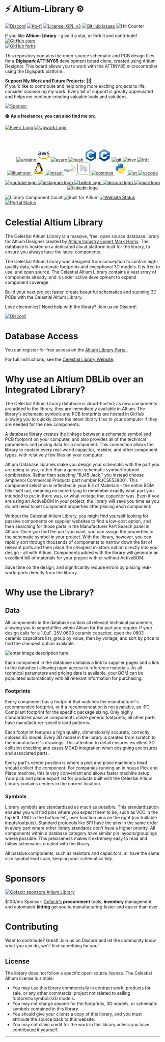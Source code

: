 # ⚡ Altium-Library ⚙️
[![Discord](https://img.shields.io/discord/1349656889981407283?style=social&logo=discord&label=COMMUNITY)](https://discord.gg/aqafn5wj)
[![Ko-fi](https://img.shields.io/badge/Support%20on%20Ko--fi-F16061?style=flat&logo=kofi&logoColor=white&labelColor=%23FF5E5B)](https://buymeacoffee.com/yasirshahzad)
[![License: GPL v3](https://img.shields.io/badge/License-GPLv3-blue.svg)](https://www.gnu.org/licenses/gpl-3.0)
[![GitHub issues](https://img.shields.io/github/issues/yasir-shahzad/Altium-Library.svg)](https://github.com/yasir-shahzad/Altium-Library/issues) 
![Hit Counter](https://visitor-badge.laobi.icu/badge?page_id=yasir-shahzad_Altium-Library)

If you like **Altium-Library** - give it a star, or fork it and contribute!  
[![GitHub stars](https://img.shields.io/github/stars/yasir-shahzad/Altium-Library.svg?style=social&label=Star)](https://github.com/yasir-shahzad/Altium-Library/stargazers)  
[![GitHub forks](https://img.shields.io/github/forks/yasir-shahzad/Altium-Library.svg?style=social&label=Fork)](https://github.com/yasir-shahzad/Altium-Library/network)

This repository contains the open-source schematic and PCB design files for a **Digispark ATTINY85** development board clone, created using Altium Designer. This board allows you to work with the ATTINY85 microcontroller using the Digispark platform..

**Support My Work and Future Projects**:  🚀✨  
If you'd like to contribute and help bring more exciting projects to life, consider sponsoring my work. Every bit of support is greatly appreciated and helps me continue creating valuable tools and solutions.

<p align='left'>
  <a href="https://github.com/sponsors/yasir-shahzad">
    <img src="https://github.com/yasir-shahzad/yasir-shahzad/blob/resources/media/sponsor.gif" alt="Sponsor" />
  </a>
</p>


🟠 **As a freelancer, you can also find me on**:.

[![Fiverr Logo](https://img.shields.io/static/v1?message=Fiverr&logo=fiverr&label=&color=1DBF73&logoColor=white&labelColor=&style=for-the-badge)](https://www.fiverr.com/yasirshahzad786) 
[![Upwork Logo](https://img.shields.io/static/v1?message=Upwork&logo=upwork&label=&color=6FDA44&logoColor=white&labelColor=&style=for-the-badge)](https://www.upwork.com/freelancers/~01bf038fa9b5bfbbc2)

 <br>
 <br>
 
<p align="center">
  <a href="https://www.arduino.cc/" target="_blank" rel="noreferrer">
    <img src="https://cdn.worldvectorlogo.com/logos/arduino-1.svg" alt="arduino" width="40" height="40"/>
  </a>
  <a href="https://aws.amazon.com" target="_blank" rel="noreferrer">
    <img src="https://raw.githubusercontent.com/devicons/devicon/master/icons/amazonwebservices/amazonwebservices-original-wordmark.svg" alt="aws" width="40" height="40"/>
  </a>
  <a href="https://azure.microsoft.com/en-in/" target="_blank" rel="noreferrer">
    <img src="https://www.vectorlogo.zone/logos/microsoft_azure/microsoft_azure-icon.svg" alt="azure" width="40" height="40"/>
  </a>
  <a href="https://www.gnu.org/software/bash/" target="_blank" rel="noreferrer">
    <img src="https://www.vectorlogo.zone/logos/gnu_bash/gnu_bash-icon.svg" alt="bash" width="40" height="40"/>
  </a>
  <a href="https://www.cprogramming.com/" target="_blank" rel="noreferrer">
    <img src="https://raw.githubusercontent.com/devicons/devicon/master/icons/c/c-original.svg" alt="c" width="40" height="40"/>
  </a>
  <a href="https://www.w3schools.com/cpp/" target="_blank" rel="noreferrer">
    <img src="https://raw.githubusercontent.com/devicons/devicon/master/icons/cplusplus/cplusplus-original.svg" alt="cplusplus" width="40" height="40"/>
  </a>
  <a href="https://git-scm.com/" target="_blank" rel="noreferrer">
    <img src="https://www.vectorlogo.zone/logos/git-scm/git-scm-icon.svg" alt="git" width="40" height="40"/>
  </a>
  <a href="https://hive.apache.org/" target="_blank" rel="noreferrer">
    <img src="https://www.vectorlogo.zone/logos/apache_hive/apache_hive-icon.svg" alt="hive" width="40" height="40"/>
  </a>
  <a href="https://ifttt.com/" target="_blank" rel="noreferrer">
    <img src="https://www.vectorlogo.zone/logos/ifttt/ifttt-ar21.svg" alt="ifttt" width="40" height="40"/>
  </a>
  <a href="https://www.adobe.com/in/products/illustrator.html" target="_blank" rel="noreferrer">
    <img src="https://www.vectorlogo.zone/logos/adobe_illustrator/adobe_illustrator-icon.svg" alt="illustrator" width="40" height="40"/>
  </a>
  <a href="https://www.linux.org/" target="_blank" rel="noreferrer">
    <img src="https://raw.githubusercontent.com/devicons/devicon/master/icons/linux/linux-original.svg" alt="linux" width="40" height="40"/>
  </a>
  <a href="https://www.microsoft.com/en-us/sql-server" target="_blank" rel="noreferrer">
    <img src="https://www.svgrepo.com/show/303229/microsoft-sql-server-logo.svg" alt="mssql" width="40" height="40"/>
  </a>
  <a href="https://www.mysql.com/" target="_blank" rel="noreferrer">
    <img src="https://raw.githubusercontent.com/devicons/devicon/master/icons/mysql/mysql-original-wordmark.svg" alt="mysql" width="40" height="40"/>
  </a>
  <a href="https://www.photoshop.com/en" target="_blank" rel="noreferrer">
    <img src="https://raw.githubusercontent.com/devicons/devicon/master/icons/photoshop/photoshop-line.svg" alt="photoshop" width="40" height="40"/>
  </a>
  <a href="https://postman.com" target="_blank" rel="noreferrer">
    <img src="https://www.vectorlogo.zone/logos/getpostman/getpostman-icon.svg" alt="postman" width="40" height="40"/>
  </a>
  <a href="https://www.python.org" target="_blank" rel="noreferrer">
    <img src="https://raw.githubusercontent.com/devicons/devicon/master/icons/python/python-original.svg" alt="python" width="40" height="40"/>
  </a>
  <a href="https://www.qt.io/" target="_blank" rel="noreferrer">
    <img src="https://upload.wikimedia.org/wikipedia/commons/0/0b/Qt_logo_2016.svg" alt="qt" width="40" height="40"/>
  </a>
  <a href="https://code.visualstudio.com/" target="_blank" rel="noreferrer">
    <img src="https://cdn.jsdelivr.net/gh/devicons/devicon/icons/vscode/vscode-original.svg" alt="vscode" width="42" height="30"/>
  </a>
</p>


<div align="center">
<a href="https://www.youtube.com/@CircuitInnovate" target="_blank">
  <img src="https://img.shields.io/static/v1?message=Youtube&logo=youtube&label=&color=FF0000&logoColor=white&labelColor=&style=for-the-badge" height="35" alt="youtube logo" />
</a>
<a href="https://www.instagram.com/mastermind.pk/" target="_blank">
  <img src="https://img.shields.io/static/v1?message=Instagram&logo=instagram&label=&color=E4405F&logoColor=white&labelColor=&style=for-the-badge" height="35" alt="instagram logo"  />
</a>
<a href="https://x.com/themastermindpk" target="_blank">
  <img src="https://img.shields.io/static/v1?message=Twitch&logo=twitch&label=&color=9146FF&logoColor=white&labelColor=&style=for-the-badge" height="35" alt="twitch logo"  />
</a>
<a href="https://discord.com/users/maker_shih" target="_blank">
  <img src="https://img.shields.io/static/v1?message=Discord&logo=discord&label=&color=7289DA&logoColor=white&labelColor=&style=for-the-badge" height="35" alt="discord logo"  />
</a>
<a href="mailto:yasirshahzad918@gmail.com" target="_blank">
  <img src="https://img.shields.io/static/v1?message=Gmail&logo=gmail&label=&color=D14836&logoColor=white&labelColor=&style=for-the-badge" height="35" alt="gmail logo"  />
</a>
 <a href="https://www.linkedin.com/in/yasirshahzad18/" target="_blank">
   <img src="https://img.shields.io/static/v1?message=LinkedIn&logo=linkedin&label=&color=0077B5&logoColor=white&labelColor=&style=for-the-badge" height="35" alt="linkedin logo"  />
 </a>
</div>




![Library Component Count](https://img.shields.io/endpoint?style=for-the-badge&url=https%3A%2F%2Fportal.altiumlibrary.com%2Fapi%2Fdata%2FComponentCount%2FComponents) 
![Built for Altium](https://img.shields.io/badge/platform-altium-yellow?style=for-the-badge) 
[![Website Status](https://img.shields.io/website?style=for-the-badge&up_color=green&up_message=online&down_message=offline&url=https%3A%2F%2Faltiumlibrary.com)](https://altiumlibrary.com) 
[![Portal Status](https://img.shields.io/website?style=for-the-badge&up_color=green&up_message=online&down_message=offline&url=https%3A%2F%2Fportal.altiumlibrary.com)](https://portal.altiumlibrary.com)

# Celestial Altium Library
The Celestial Altium Library is a massive, free, open source database library for Altium Designer created by [Altium Industry Expert Mark Harris](https://resources.altium.com/authors/mark-harris). The database is hosted on a dedicated cloud platform built for the library, to ensure you always have the latest components.

The Celestial Altium Library was designed from conception to contain high-quality data, with accurate footprints and exceptional 3D models. It is free to use, and open source. The Celestial Altium Library contains a vast array of components already, and is under active development to expand component coverage.

Build your next project faster, create beautiful schematics and stunning 3D PCBs with the Celestial Altium Library.

Love electronics? Need help with the library? Join us on Discord!.

[![Discord](https://img.shields.io/discord/561626546083856405?logo=discord&style=for-the-badge)](https://discord.gg/aqafn5wj)

# Database Access
You can register for free access on the [Altium Library Portal](http://portal.altiumlibrary.com/Identity/Account/Login). 

For full instructions, see the [Celestial Library Website](https://altiumlibrary.com/GetStarted).


# Why use an Altium DBLib over an Integrated Library?


The Celestial Altium Library database is cloud-hosted; as new components are added to the library, they are immediately available in Altium. The library's schematic symbols and PCB footprints are hosted in GitHub allowing you to quickly clone the latest library files to your computer if they are needed for the new components.  
  
A database library creates the linkage between a schematic symbol and PCB footprint on your computer, and also provides all of the technical parameters and pricing data for a component. This connection allows the library to contain every real-world capacitor, resistor, and other component types, with relatively few files on your computer.  

Altium Database libraries make you design your schematic with the part you are going to use, rather than a generic schematic symbol/footprint combination. Rather than selecting "RJ45 Jack," you instead choose Amphenol Commercial Products part number RJCSE538001. This component selection is reflected in your Bill of Materials - the entire BOM fills itself out, meaning no more trying to remember exactly what part you intended to put in there was, or what voltage that capacitor was. Even if you are using an ActiveBOM in your project, the library will save you time as you do not need to set component properties after placing each component.  
  
Without the Celestial Altium Library, you might find yourself looking for passive components on supplier websites to find a low-cost option, and then searching for those parts in the Manufacturer Part Search panel in Altium. Once you find the part you want, you can assign the properties to the schematic symbol in your project. With the library, however, you can rapidly sort through thousands of components to narrow down the list of relevant parts and then place the cheapest in-stock option directly into your design - all with Altium. Components added with the library will generate an excellent bill of materials for your project with or without ActiveBOM.  
  
Save time on the design, and significantly reduce errors by placing real-world parts directly from the library..

# Why use the  Library?

## Data

All components in the database contain all relevant technical parameters, allowing you to search/filter within Altium for the part you require. If your design calls for a 1.0uF, 25V 0603 ceramic capacitor, open the 0603 ceramic capacitors list, group by value, then by voltage, and sort by price to find the cheapest option available.

![enter image description here](https://altiumlibrary.com/media/8de9f75f-1d8c-437a-89cf-350c035d0fc8/W83Rmw/Features/wnShbBZP42.gif)

Each component in the database contains a link to supplier pages and a link to the datasheet allowing rapid access to reference materials. As all technical parameters and pricing data is available, your BOM can be populated automatically with all relevant information for purchasing.

### Footprints
Every component has a footprint that matches the manufacturer's recommended footprint, or if a recommendation is not available, an IPC Compliant footprint for the specific package sizing. Only highly standardized passive components utilize generic footprints; all other parts have manufacturer-specific land patterns.

Each footprint features a high quality, dimensionally accurate, correctly colored 3D model. Every 3D model in the library is created from scratch to the manufacturer's drawings. This attention to detail ensures excellent 3D collision checking and eases MCAD integration when designing enclosures and associated parts.  
  
Every part's center position is where a pick and place machine's head should collect the component. For companies running an in house Pick and Place machine, this is very convenient and allows faster machine setup. Your pick and place export list for products built with the Celestial Altium Library contains centers in the correct location.

### Symbols 
Library symbols are standardized as much as possible. This standardization ensures you will find pins where you expect them to be, such as VCC in the top left, GND in the bottom left, user function pins on the right (controllable inputs/outputs). Standard protocols like SPI have the pins in the same order in every part where other library standards don't have a higher priority. All components within a database category have similar pin layouts/groupings where possible. This preciseness makes it extremely easy to read and follow schematics created with the library.  
  
All passive components, such as resistors and capacitors, all have the same size symbol lead span, keeping your schematics tidy.

# Sponsors
[![Cofactr sponsors Altium Library](https://github.com/issus/altium-library/blob/master/images/Cofactr_logo_clover_300px.png?raw=true)](https://www.cofactr.com/)

$100/mo Sponsor: [Cofactr’s](https://www.cofactr.com/) **procurement** tools, **inventory** management, and automated **kitting** get you to manufacturing faster and easier than ever.

# Contributing
Want to contribute? Great!
Join us on Discord and let the community know what you can do, we'll find something for you!

## License
The library does not follow a specific open-source license. The Celestial Altium license is simple:

-   You may use this library commercially in contract work, products for sale, or any other commercial project not related to selling footprints/symbols/3D models.
-   You may not charge anyone for the footprints, 3D models, or schematic symbols contained in this library.
-   You should give your clients a copy of this library, and you must attribute the source back to this website.
-   You may not claim credit for the work in this library unless you have contributed it yourself.

----

[//]: # (These are reference links)


